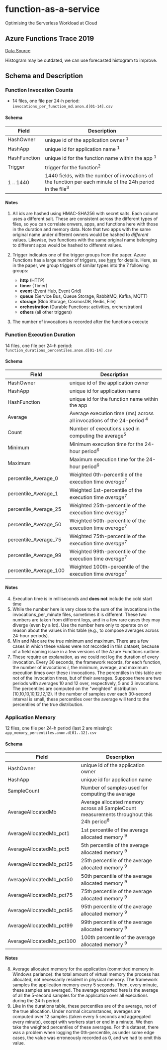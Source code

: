 # function-as-a-service
Optimising the Serverless Workload at Cloud

## Azure Functions Trace 2019

[Data Source](https://github.com/Azure/AzurePublicDataset/blob/master/AzureFunctionsDataset2019.md)

Histogram may be outdated, we can use forecasted histogram to improve.

## Schema and Description
### Function Invocation Counts
 * 14 files, one file per 24-h period: `invocations_per_function_md.anon.d[01-14].csv`
#### Schema
|Field|Description  |
|--|--|
| HashOwner | unique id of the application owner <sup>1</sup> |
| HashApp | unique id for application name <sup>1</sup> |
| HashFunction | unique id for the function name within the app <sup>1</sup>|
|Trigger | trigger for the function<sup>2</sup>|
|1 .. 1440 | 1440 fields, with the number of invocations of the function per each minute of the 24h period in the file<sup>3</sup>
#### Notes
 1. All ids are hashed using HMAC-SHA256 with secret salts. Each column uses a different salt. These are consistent across the different types of files, so you can correlate onwers, apps, and functions here with those in the duration and memory data. Note that two apps with the same original name under different owners would be hashed to *different* values. Likewise, two functions with the same original name belonging to different apps would be hashed to different values. 
 2. Trigger indicates one of the trigger groups from the paper. Azure Functions has a large number of triggers, see [here](https://docs.microsoft.com/en-us/azure/azure-functions/functions-triggers-bindings) for details. Here, as in the paper, we group triggers of similar types into the 7 following groups:

    * **http** (HTTP)
    * **timer** (Timer) 
    * **event** (Event Hub, Event Grid)
    * **queue** (Service Bus, Queue Storage, RabbitMQ, Kafka, MQTT)
    * **storage** (Blob Storage, CosmosDB, Redis, File)
    * **orchestration** (Durable Functions: activities, orcherstration)
    * **others** (all other triggers)
     

3.  The number of invocations is recorded after the functions execute

### Function Execution Duration
14 files, one file per 24-h period: `function_durations_percentiles.anon.d[01-14].csv`
#### Schema

|Field|Description  |
|--|--|
| HashOwner | unique id of the application owner |
| HashApp | unique id for application name  |
| HashFunction | unique id for the function name within the app | 
|Average | Average execution time (ms) across all invocations of the 24-period <sup>4</sup>|  
|Count | Number of executions used in computing the average<sup>5</sup>|  
|Minimum | Minimum execution time for the 24-hour period<sup>6</sup>|  
|Maximum | Maximum execution time for the 24-hour period<sup>6</sup>|  
|percentile_Average_0| Weighted 0th-percentile of the execution time *average*<sup>7</sup> |  
|percentile_Average_1| Weighted 1st-percentile of the execution time *average*<sup>7</sup> |  
|percentile_Average_25 | Weighted 25th-percentile of the execution time *average*<sup>7</sup>|  
|percentile_Average_50 | Weighted 50th-percentile of the execution time *average*<sup>7</sup>|  
|percentile_Average_75 | Weighted 75th-percentile of the execution time *average*<sup>7</sup>|  
|percentile_Average_99 | Weighted 99th-percentile of the execution time *average*<sup>7</sup>|  
|percentile_Average_100 | Weighted 100th-percentile of the execution time *average*<sup>7</sup>|

#### Notes
4. Execution time is in milliseconds and **does not** include the cold start time
5. While the number here is very close to the sum of the invocations in the 
   invocations_per_minute files, sometimes it is different. These two numbers are taken from different logs, and in a few rare cases they may diverge (even by a lot). Use the number here only to operate on or reason about the values in this table (e.g., to compose averages across 24-hour periods).
6. Min and Max are the true minimum and maximum. There are a few cases in which these values were not recorded in this dataset, because of a field naming issue in a few versions of the Azure Functions runtime.
7. These require an explanation, as we could not log the duration of every invocation. Every 30 seconds, the framework records, for each function, the number of invocations *i*, the minimum, average, and maximum execution times over these *i* invocations. The percentiles in this table are not of the invocation times, but of their averages. Suppose there are two periods with averages 10 and 12 over, respectively, 5 and 3 invocations. The percentiles are computed on the "weighted" distribution (10,10,10,10,12,12,12). If the number of samples over each 30-second interval is small, these percentiles over the average will tend to the percentiles of the true distribution.

### Application Memory
12 files, one file per 24-h period (last 2 are missing): `app_memory_percentiles.anon.d[01..12].csv`
 
 #### Schema
|Field|Description  |
|--|--|
| HashOwner | unique id of the application owner |
| HashApp | unique id for application name  |
|SampleCount | Number of samples used for computing the average |  
|AverageAllocatedMb | Average allocated memory across all SampleCount measurements throughout this 24h period<sup>8</sup> |  
|AverageAllocatedMb_pct1 | 1st percentile of the average allocated memory <sup>9</sup>|  
|AverageAllocatedMb_pct5 | 5th percentile of the average allocated memory <sup>9</sup>|  
|AverageAllocatedMb_pct25 | 25th percentile of the average allocated memory <sup>9</sup>|  
|AverageAllocatedMb_pct50 | 50th percentile of the average allocated memory <sup>9</sup>|  
|AverageAllocatedMb_pct75 | 75th percentile of the average allocated memory <sup>9</sup>|  
|AverageAllocatedMb_pct95 | 95th percentile of the average allocated memory <sup>9</sup>|  
|AverageAllocatedMb_pct99 | 99th percentile of the average allocated memory <sup>9</sup>|  
|AverageAllocatedMb_pct100 | 100th percentile of the average allocated memory <sup>9</sup>|

#### Notes
 8. Average allocated memory for the application (committed memory in Windows parlance): the total amount of virtual memory the process has allocated, not necessarily resident in physical memory. The framework samples the application memory every 5 seconds. Then, every minute, these samples are averaged. The average reported here is the average of all the 5-second samples for the application over all executions during the 24-h period. 
 9.  Like in the durations table, these percentiles are of the average, not of the true allocation. Under normal circumstances, averages are computed over 12 samples (taken every 5 seconds and aggregated every minute), except with workers start or end in a minute. We then take the weighted percentiles of these averages. For this dataset, there was a problem when logging the 0th-percentile, as under some edge cases, the value was erroneously recorded as 0, and we had to omit this value.

